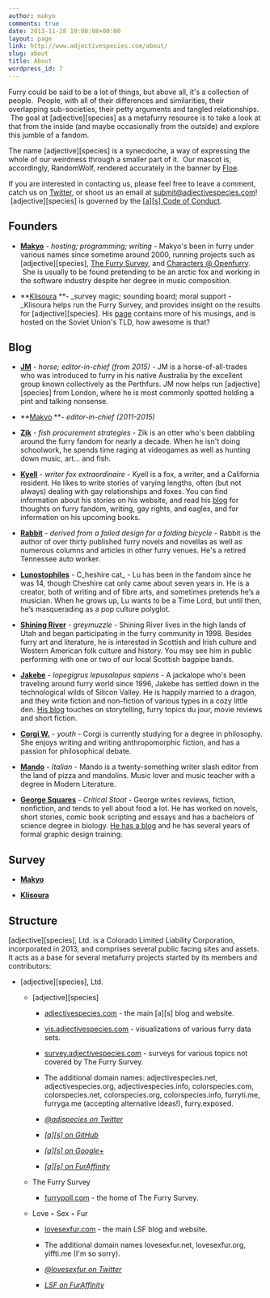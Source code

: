 ```yaml
---
author: makyo
comments: true
date: 2013-11-28 19:00:08+00:00
layout: page
link: http://www.adjectivespecies.com/about/
slug: about
title: About
wordpress_id: 7
---
```


Furry could be said to be a lot of things, but above all, it's a collection of people.  People, with all of their differences and similarities, their overlapping sub-societies, their petty arguments and tangled relationships.  The goal at [adjective][species] as a metafurry resource is to take a look at that from the inside (and maybe occasionally from the outside) and explore this jumble of a fandom.

The name [adjective][species] is a synecdoche, a way of expressing the whole of our weirdness through a smaller part of it.  Our mascot is, accordingly, RandomWolf, rendered accurately in the banner by [Floe](http://www.furaffinity.net/user/floe).

If you are interested in contacting us, please feel free to leave a comment, catch us on [Twitter](http://twitter.com/adjspecies), or shoot us an email at [submit@adjectivespecies.com](mailto:submit@adjectivespecies.com)!  [adjective][species] is governed by the [[a][s] Code of Conduct](http://www.adjectivespecies.com/code-of-conduct/).


## Founders





	
  * **[Makyo](http://www.adjectivespecies.com/author/makyo/)** - _hosting; programming; writing_ - Makyo's been in furry under various names since sometime around 2000, running projects such as [adjective][species], [The Furry Survey](http://furrypoll.com), and [Characters @ Openfurry](http://characters.openfurry.org).  She is usually to be found pretending to be an arctic fox and working in the software industry despite her degree in music composition.

	
  * **[Klisoura](http://www.adjectivespecies.com/author/klisoura/) **- _survey magic; sounding board; moral support - _Klisoura helps run the Furry Survey, and provides insight on the results for [adjective][species]. His [page](http://www.collie.su/) contains more of his musings, and is hosted on the Soviet Union's TLD, how awesome is that?




## Blog





	
  * **[JM](http://www.adjectivespecies.com/author/JM)** - _horse; editor-in-chief (from 2015)_ - JM is a horse-of-all-trades who was introduced to furry in his native Australia by the excellent group known collectively as the Perthfurs. JM now helps run [adjective][species] from London, where he is most commonly spotted holding a pint and talking nonsense.

	
  * **[Makyo](http://www.adjectivespecies.com/author/makyo/) **_- editor-in-chief (2011-2015)_

	
  * **[Zik](http://www.adjectivespecies.com/author/zik/)** - _fish procurement strategies_ - Zik is an otter who's been dabbling around the furry fandom for nearly a decade. When he isn't doing schoolwork, he spends time raging at videogames as well as hunting down music, art... and fish.

	
  * **[Kyell](http://www.adjectivespecies.com/author/kyell/)** - _writer fox extraordinaire -_ Kyell is a fox, a writer, and a California resident. He likes to write stories of varying lengths, often (but not always) dealing with gay relationships and foxes. You can find information about his stories on his website, and read his [blog](http://www.kyellgold.com/wpblog) for thoughts on furry fandom, writing, gay rights, and eagles, and for information on his upcoming books.

	
  * [**Rabbit**](http://www.adjectivespecies.com/author/rabbit/) - _derived from a failed design for a folding bicycle_ - Rabbit is the author of over thirty published furry novels and novellas as well as numerous columns and articles in other furry venues. He's a retired Tennessee auto worker.

	
  * [**Lunostophiles**](http://www.adjectivespecies.com/author/lunostophiles/) - C_heshire cat_ - Lu has been in the fandom since he was 14, though Cheshire cat only came about seven years in. He is a creator, both of writing and of fibre arts, and sometimes pretends he’s a musician. When he grows up, Lu wants to be a Time Lord, but until then, he’s masquerading as a pop culture polyglot.

	
  * **[Shining River](http://www.adjectivespecies.com/author/shiningriver/)** - _greymuzzle_ - Shining River lives in the high lands of Utah and began participating in the furry community in 1998. Besides furry art and literature, he is interested in Scottish and Irish culture and Western American folk culture and history. You may see him in public performing with one or two of our local Scottish bagpipe bands.

	
  * [**Jakebe**](http://www.adjectivespecies.com/author/jakebe) - _lopegigrus lepusalopus sapiens_ - A jackalope who's been traveling around furry world since 1996, Jakebe has settled down in the technological wilds of Silicon Valley. He is happily married to a dragon, and they write fiction and non-fiction of various types in a cozy little den. [His blog](http://jakebe.com/) touches on storytelling, furry topics du jour, movie reviews and short fiction.

	
  * ****[Corgi W.](http://www.adjectivespecies.com/author/corgi-w/)**** - _youth_ - Corgi is currently studying for a degree in philosophy. She enjoys writing and writing anthropomorphic fiction, and has a passion for philosophical debate.

	
  * **[Mando](http://www.adjectivespecies.com/author/MrMandolino/)** - _Italian_ - Mando is a twenty-something writer slash editor from the land of pizza and mandolins. Music lover and music teacher with a degree in Modern Literature.

	
  * **[George Squares](http://www.adjectivespecies.com/author/george-squares/)** - _Critical Stoat_ - George writes reviews, fiction, nonfiction, and tends to yell about food a lot. He has worked on novels, short stories, comic book scripting and essays and has a bachelors of science degree in biology. [He has a blog](https://georgesquares.wordpress.com/) and he has several years of formal graphic design training.




## Survey





	
  * **[Makyo](http://www.adjectivespecies.com/author/makyo/)**

	
  * **[Klisoura](http://www.adjectivespecies.com/author/klisoura/)**




## Structure


[adjective][species], Ltd. is a Colorado Limited Liability Corporation, incorporated in 2013, and comprises several public facing sites and assets. It acts as a base for several metafurry projects started by its members and contributors:



	
  * [adjective][species], Ltd.

	
    * [adjective][species]

	
      * [adjectivespecies.com](http://www.adjectivespecies.com) - the main [a][s] blog and website.

	
      * [vis.adjectivespecies.com](http://vis.adjectivespecies.com) - visualizations of various furry data sets.

	
      * [survey.adjectivespecies.com](http://survey.adjectivespecies.com) - surveys for various topics not covered by The Furry Survey.

	
      * The additional domain names: adjectivespecies.net, adjectivespecies.org, adjectivespecies.info, colorspecies.com, colorspecies.net, colorspecies.org, colorspecies.info, furryti.me, furryga.me (accepting alternative ideas!), furry.exposed.

	
      * _[@adjspecies on Twitter](http://twitter.com/adjspecies)_

	
      * _[[a][s] on GitHub](http://github.com/adjspecies)_

	
      * _[[a][s] on Google+](https://plus.google.com/112736664779432876558?prsrc=3)_

	
      * _[[a][s] on FurAffinity](http://furaffinity.net/user/adjspecies)_




	
    * The Furry Survey

	
      * [furrypoll.com](http://furrypoll.com) - the home of The Furry Survey.




	
    * Love ◦ Sex ◦ Fur

	
      * [lovesexfur.com](http://lovesexfur.com) - the main LSF blog and website.

	
      * The additional domain names lovesexfur.net, lovesexfur.org, yiffti.me (I'm so sorry).

	
      * _[@lovesexfur on Twitter](http://twitter.com/lovesexfur)_

	
      * _[LSF on FurAffinity](http://furaffinity.net/user/lovesexfur)_








